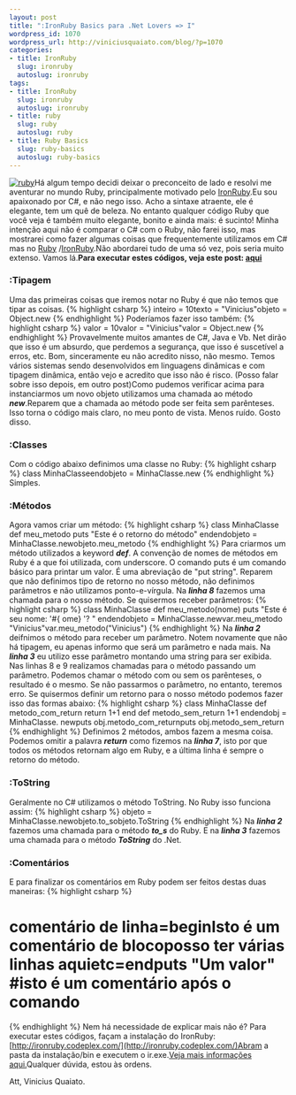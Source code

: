 ```yaml
--- 
layout: post
title: ":IronRuby Basics para .Net Lovers => I"
wordpress_id: 1070
wordpress_url: http://viniciusquaiato.com/blog/?p=1070
categories: 
- title: IronRuby
  slug: ironruby
  autoslug: ironruby
tags: 
- title: IronRuby
  slug: ironruby
  autoslug: ironruby
- title: ruby
  slug: ruby
  autoslug: ruby
- title: Ruby Basics
  slug: ruby-basics
  autoslug: ruby-basics
---
```

[![](http://viniciusquaiato.com/images_posts/ruby.png "ruby")](http://viniciusquaiato.com/images_posts/ruby.png)Há algum tempo decidi deixar o preconceito de lado e resolvi me aventurar no mundo Ruby, principalmente motivado pelo [IronRuby](http://ironruby.codeplex.com).Eu sou apaixonado por C#, e não nego isso. Acho a sintaxe atraente, ele é elegante, tem um quê de beleza. No entanto qualquer código Ruby que você veja é também muito elegante, bonito e ainda mais: é sucinto! Minha intenção aqui não é comparar o C# com o Ruby, não farei isso, mas mostrarei como fazer algumas coisas que frequentemente utilizamos em C# mas no [Ruby](http://ruby-br.org/) /[IronRuby](http://viniciusquaiato.com/blog/category/ironruby/).Não abordarei tudo de uma só vez, pois seria muito extenso. Vamos lá.**Para executar estes códigos, veja este post: [aqui](http://viniciusquaiato.com/blog/ironruby-rodando-ruby-dentro-do-net/)**

### :Tipagem
Uma das primeiras coisas que iremos notar no Ruby é que não temos que tipar as coisas.
{% highlight csharp %}
inteiro = 10texto = "Vinicius"objeto = Object.new
{% endhighlight %}
Poderíamos fazer isso também:
{% highlight csharp %}
valor = 10valor = "Vinicius"valor = Object.new
{% endhighlight %}
Provavelmente muitos amantes de C#, Java e Vb. Net dirão que isso é um absurdo, que perdemos a segurança, que isso é suscetível a erros, etc. Bom, sinceramente eu não acredito nisso, não mesmo. Temos vários sistemas sendo desenvolvidos em linguagens dinâmicas e com tipagem dinâmica, então vejo e acredito que isso não é risco. (Posso falar sobre isso depois, em outro post)Como pudemos verificar acima para instanciarmos um novo objeto utilizamos uma chamada ao método _**new**_.Reparem que a chamada ao método pode ser feita sem parênteses. Isso torna o código mais claro, no meu ponto de vista. Menos ruído. Gosto disso.

### :Classes
Com o código abaixo definimos uma classe no Ruby:
{% highlight csharp %}
class MinhaClasseendobjeto = MinhaClasse.new
{% endhighlight %}
Simples.

### :Métodos
Agora vamos criar um método:
{% highlight csharp %}
class MinhaClasse    def meu_metodo        puts "Este é o retorno do método"    endendobjeto = MinhaClasse.newobjeto.meu_metodo
{% endhighlight %}
Para criarmos um método utilizados a keyword **_def_**. A convenção de nomes de métodos em Ruby é a que foi utilizada, com underscore. O comando puts é um comando básico para printar um valor. É uma abreviação de "put string". Reparem que não definimos tipo de retorno no nosso método, não definimos parâmetros e não utilizamos ponto-e-vírgula. Na _**linha 8**_ fazemos uma chamada para o nosso método. Se quisermos receber parâmetros:
{% highlight csharp %}
class MinhaClasse    def meu_metodo(nome)        puts "Este é seu nome: '#{
ome}
'? "    endendobjeto = MinhaClasse.newvar.meu_metodo "Vinicius"var.meu_metodo("Vinicius")
{% endhighlight %}
Na **_linha 2_** deifnimos o método para receber um parâmetro. Notem novamente que não há tipagem, eu apenas informo que será um parâmetro e nada mais. Na **_linha 3_** eu utilizo esse parâmetro montando uma string para ser exibida. Nas linhas 8 e 9 realizamos chamadas para o método passando um parâmetro. Podemos chamar o método com ou sem os parênteses, o resultado é o mesmo. Se não passarmos o parâmetro, no entanto, teremos erro. Se quisermos definir um retorno para o nosso método podemos fazer isso das formas abaixo:
{% highlight csharp %}
class MinhaClasse    def metodo_com_return        return 1+1    end    def metodo_sem_return        1+1    endendobj = MinhaClasse. newputs obj.metodo_com_returnputs obj.metodo_sem_return
{% endhighlight %}
Definimos 2 métodos, ambos fazem a mesma coisa. Podemos omitir a palavra _**return**_ como fizemos na _**linha 7**_, isto por que todos os métodos retornam algo em Ruby, e a última linha é sempre o retorno do método. 

### :ToString
Geralmente no C# utilizamos o método ToString. No Ruby isso funciona assim:
{% highlight csharp %}
objeto = MinhaClasse.newobjeto.to_sobjeto.ToString
{% endhighlight %}
Na **_linha 2_** fazemos uma chamada para o método _**to_s**_ do Ruby. E na **_linha 3_** fazemos uma chamada para o método _**ToString**_ do .Net. 

### :Comentários
E para finalizar os comentários em Ruby podem ser feitos destas duas maneiras:
{% highlight csharp %}
# comentário de linha=beginIsto é um comentário de blocoposso ter várias linhas aquietc=endputs "Um valor" #isto é um comentário após o comando
{% endhighlight %}
Nem há necessidade de explicar mais não é? Para executar estes códigos, façam a instalação do IronRuby: [http://ironruby.codeplex.com/](http://ironruby.codeplex.com/)Abram a pasta da instalação/bin e executem o ir.exe.[Veja mais informações aqui.](http://viniciusquaiato.com/blog/ironruby-rodando-ruby-dentro-do-net/)Qualquer dúvida, estou às ordens.

Att,
Vinicius Quaiato.

